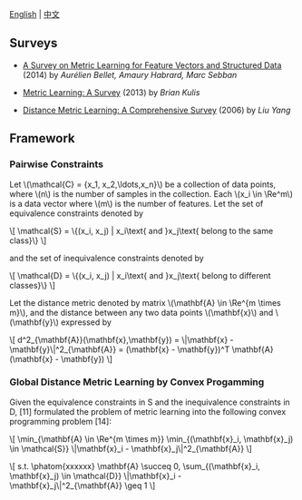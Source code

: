 [English](/) | [中文](/cn/)

## Surveys ##

+ [A Survey on Metric Learning for Feature Vectors and Structured Data](http://arxiv.org/pdf/1306.6709v4.pdf) (2014) by *Aurélien Bellet, Amaury Habrard, Marc Sebban*

+ [Metric Learning: A Survey](http://web.cse.ohio-state.edu/~kulis/pubs/ftml_metric_learning.pdf) (2013) by *Brian Kulis*

+ [Distance Metric Learning: A Comprehensive Survey](http://www.cs.cmu.edu/~liuy/frame_survey_v2.pdf) (2006) by *Liu Yang*

## Framework ##

### Pairwise Constraints ###

Let \\(\\mathcal{C} = \{x\_1, x\_2,\\ldots,x\_n\}\\) be a collection of data points, where \\(n\\) is the number of samples in the collection. Each \\(x\_i \\in \\Re^m\\) is a data vector where \\(m\\) is the number of features. Let the set of equivalence constraints denoted by

\\[
\\mathcal{S} = \\{(x\_i, x\_j) | x\_i\\text{ and }x\_j\\text{ belong to the same class}\\}
\\]

and the set of inequivalence constraints denoted by

\\[
\\mathcal{D} = \\{(x\_i, x\_j) | x\_i\\text{ and }x\_j\\text{ belong to different classes}\\}
\\]

Let the distance metric denoted by matrix \\(\\mathbf{A} \\in \\Re^{m \times m}\\), and the distance between any two data points \\(\\mathbf{x}\\) and \\(\\mathbf{y}\\) expressed by

\\[
d^2\_{\\mathbf{A}}(\\mathbf{x},\\mathbf{y}) = \\|\\mathbf{x} - \\mathbf{y}\\|^2\_{\\mathbf{A}} = (\\mathbf{x} - \\mathbf{y})^T \\mathbf{A} (\\mathbf{x} - \\mathbf{y}) 
\\]

### Global Distance Metric Learning by Convex Progamming ###

Given the equivalence constraints in S and the inequivalence constraints in D, [11] formulated the problem of metric learning into the following convex programming problem [14]:

\\[
\\min\_{\\mathbf{A} \\in \\Re^{m \\times m}} \\min\_{(\\mathbf{x}\_i, \\mathbf{x}\_j) \\in \\mathcal{S}} \\|\\mathbf{x}\_i - \\mathbf{x}\_j\\|^2\_{\\mathbf{A}}
\\]

\\[
s.t. \\phatom{xxxxxx} \\mathbf{A} \\succeq 0, \\sum\_{(\\mathbf{x}\_i, \\mathbf{x}\_j) \\in \\mathcal{D}} \\|\\mathbf{x}\_i - \\mathbf{x}\_j\\|^2\_{\\mathbf{A}} \\geq 1
\\]